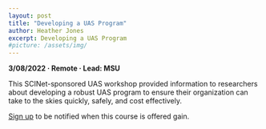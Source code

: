 ```yaml
---
layout: post
title: "Developing a UAS Program"
author: Heather Jones
excerpt: Developing a UAS Program
#picture: /assets/img/
---
```


**3/08/2022 &middot;   Remote   &middot;   Lead: MSU**   

This SCINet-sponsored UAS workshop provided information to researchers about developing a robust UAS program to ensure their organization can take to the skies quickly, safely, and cost effectively.

[Sign up](https://forms.office.com/g/tVtE8wEgAt) to be notified when this course is offered gain.
